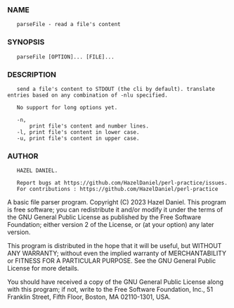 ### NAME
       parseFile - read a file's content
### SYNOPSIS
       parseFile [OPTION]... [FILE]...

### DESCRIPTION
       send a file's content to STDOUT (the cli by default). translate entries based on any combination of -nlu specified.

       No support for long options yet.

       -n,
           print file's content and number lines.
       -l, print file's content in lower case.
       -u, print file's content in upper case.

### AUTHOR
       HAZEL DANIEL.
       
       Report bugs at https://github.com/HazelDaniel/perl-practice/issues.
       For contributions : https://github.com/HazelDaniel/perl-practice

A basic file parser program.
Copyright (C) 2023 Hazel Daniel. 
This program is free software; you can redistribute it and/or
modify it under the terms of the GNU General Public License
as published by the Free Software Foundation; either version 2
of the License, or (at your option) any later version.

This program is distributed in the hope that it will be useful,
but WITHOUT ANY WARRANTY; without even the implied warranty of
MERCHANTABILITY or FITNESS FOR A PARTICULAR PURPOSE.  See the
GNU General Public License for more details.

You should have received a copy of the GNU General Public License
along with this program; if not, write to the Free Software
Foundation, Inc., 51 Franklin Street, Fifth Floor, Boston, MA  02110-1301, USA.
